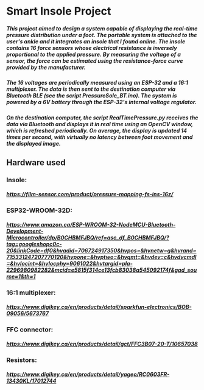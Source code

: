 # Smart Insole Project

##### This project aimed to design a system capable of displaying the real-time pressure distribution under a foot. The  portable system is attached to the user's ankle and it integrates an insole that I found online. The insole contains 16 force sensors whose electrical resistance is inversely proportional to the applied pressure. By measuring the voltage of a sensor, the force can be estimated using the resistance-force curve provided by the manufacturer.

##### The 16 voltages are periodically measured using an ESP-32 and a 16:1 multiplexer. The data is then sent to the destination computer via Bluetooth BLE (see the script PressureSole_BT.ino). The system is powered by a 6V battery through the ESP-32's internal voltage regulator.

##### On the destination computer, the script RealTimePressure.py receives the data via Bluetooth and displays it in real time using an OpenCV window, which is refreshed periodically. On average, the display is updated  14 times per second, with virtually no latency between foot movement and the displayed image.

## Hardware used

### Insole: 
##### https://film-sensor.com/product/pressure-mapping-fs-ins-16z/

### ESP32-­WROOM­-32D:
##### https://www.amazon.ca/ESP-WROOM-32-NodeMCU-Bluetooth-Development-Microcontroller/dp/B0CHBMFJBQ/ref=asc_df_B0CHBMFJBQ/?tag=googleshopc0c-20&linkCode=df0&hvadid=706724917350&hvpos=&hvnetw=g&hvrand=715331247207770120&hvpone=&hvptwo=&hvqmt=&hvdev=c&hvdvcmdl=&hvlocint=&hvlocphy=9061022&hvtargid=pla-2296980982282&mcid=e5815f314ce13fcb83038a545092174f&gad_source=1&th=1

### 16:1 multiplexer:
##### https://www.digikey.ca/en/products/detail/sparkfun-electronics/BOB-09056/5673767

### FFC connector:
##### https://www.digikey.ca/en/products/detail/gct/FFC3B07-20-T/10657038

### Resistors:
##### https://www.digikey.ca/en/products/detail/yageo/RC0603FR-13430KL/17012744



